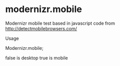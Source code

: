 modernizr.mobile
================

Modernizr mobile test based in javascript code from http://detectmobilebrowsers.com/

Usage

Modernizr.mobile;

false is desktop
true is mobile
